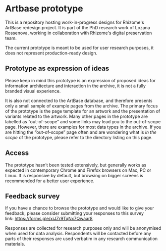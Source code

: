 # Artbase prototype 
This is a repository hosting work-in-progress designs for Rhizome's ArtBase redesign project. It is part of the PhD research work of Lozana Rossenova, working in collaboration with Rhizome's digital preservation team.

The current prototype is meant to be used for user research purposes, it does not represent production-ready design.

## Prototype as expression of ideas
Please keep in mind this prototype is an expression of proposed ideas for information architecture and interaction in the archive, it is not a fully branded visual experience. 

It is also not connected to the ArtBase database, and therefore presents only a small sample of example pages from the archive. The primary focus of the prototype is the page template for an artwork and the presentation of variants related to the artwork. Many other pages in the prototype are labelled as “out-of-scope” and some links may lead you to the out-of-scope page. However, there are examples for most data types in the archive. If you are hitting the “out-of-scope” page often and are wondering what is *in the scope* of the prototype, please refer to the directory listing on this page.

## Access
The prototype hasn’t been tested extensively, but generally works as expected in contemporary Chrome and Firefox browsers on Mac, PC or Linux. It is responsive by default, but browsing on bigger screens is recommended for a better user experience. 

## Feedback survey
If you have a chance to browse the prototype and would like to give your feedback, please consider submitting your responses to this survey link: https://forms.gle/xiJZr9TqNx7Qwaar8

Responses are collected for research purposes only and will be anonymised when used for data analysis. Respondents will be contacted before any parts of their responses are used verbatim in any research communication materials.


